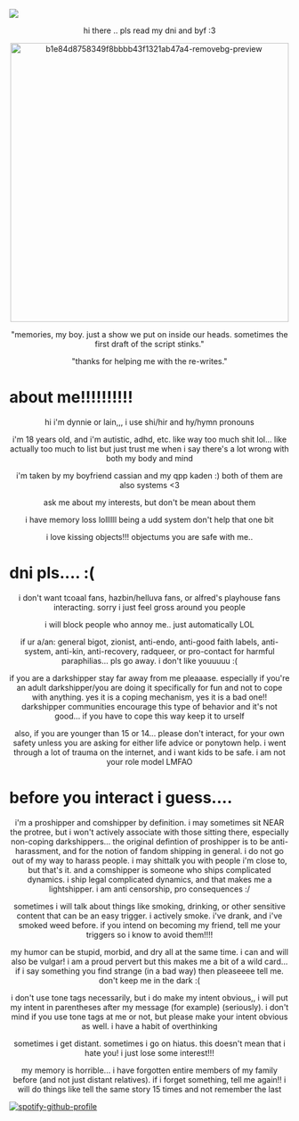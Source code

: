   ![](https://komarev.com/ghpvc/?username=sanctifiedcybersex&abbreviated=true)


<p align="center">
 hi there .. pls read my dni and byf :3 
</p>




<p align="center">
 <img width="500" height="500" alt="b1e84d8758349f8bbbb43f1321ab47a4-removebg-preview" src="https://github.com/user-attachments/assets/22d4842e-9ac9-4ff3-a8e5-98a9f24c37bf" />
</p>

<p align="center">
 "memories,  my boy. just a show we put on inside our heads. sometimes the first draft of the script stinks."
</p>

<p align="center">
 "thanks for helping me with the re-writes."
</p>


# about me!!!!!!!!!!

<p align="center">
 hi i'm dynnie or lain,,, i use shi/hir and hy/hymn pronouns
 </p>

<p align="center">
i'm 18 years old, and i'm autistic, adhd, etc. like way too much shit lol... like actually too much to list but just trust me when i say there's a lot wrong with both my body and mind
</p>

<p align="center">
i'm taken by my boyfriend cassian and my qpp kaden :) both of them are also systems <3
</p>

<p align="center">
ask me about my interests, but don't be mean about them
</p>

<p align="center">
i have memory loss lollllll being a udd system don't help that one bit
</p>

<p align="center">
i love kissing objects!!! objectums you are safe with me..
</p>

# dni pls.... :(

<p align="center">
i don't want tcoaal fans, hazbin/helluva fans, or alfred's playhouse fans interacting. sorry i just feel gross around you people
</p>

<p align="center">
i will block people who annoy me.. just automatically LOL
</p>

<p align="center">
if ur a/an: general bigot, zionist, anti-endo, anti-good faith labels, anti-system, anti-kin, anti-recovery, radqueer, or pro-contact for harmful paraphilias... pls go away. i don't like youuuuu :(
</p>

<p align="center">
if you are a darkshipper stay far away from me pleaaase. especially if you're an adult darkshipper/you are doing it specifically for fun and not to cope with anything. yes it is a coping mechanism, yes it is a bad one!! darkshipper communities encourage this type of behavior and it's not good... if you have to cope this way keep it to urself
</p>

<p align="center">
also, if you are younger than 15 or 14... please don't interact, for your own safety unless you are asking for either life advice or ponytown help. i went through a lot of trauma on the internet, and i want kids to be safe. i am not your role model LMFAO
</p>

# before you interact i guess....

<p align="center">
i'm a proshipper and comshipper by definition. i may sometimes sit NEAR the protree, but i won't actively associate with those sitting there, especially non-coping darkshippers... the original defintion of proshipper is to be anti-harassment, and for the notion of fandom shipping in general. i do not go out of my way to harass people. i may shittalk you with people i'm close to, but that's it. and a comshipper is someone who ships complicated dynamics. i ship legal complicated dynamics, and that makes me a lightshipper. i am anti censorship, pro consequences :/
</p>

<p align="center">
sometimes i will talk about things like smoking, drinking, or other sensitive content that can be an easy trigger. i actively smoke. i've drank, and i've smoked weed before. if you intend on becoming my friend, tell me your triggers so i know to avoid them!!!!
</p>

<p align="center">
my humor can be stupid, morbid, and dry all at the same time. i can and will also be vulgar! i am a proud pervert but this makes me a bit of a wild card... if i say something you find strange (in a bad way) then pleaseeee tell me. don't keep me in the dark :(
</p>

<p align="center">
i don't use tone tags necessarily, but i do make my intent obvious,, i will put my intent in parentheses after my message (for example) (seriously). i don't mind if you use tone tags at me or not, but please make your intent obvious as well. i have a habit of overthinking
</p>

<p align="center">
sometimes i get distant. sometimes i go on hiatus. this doesn't mean that i hate you! i just lose some interest!!!
</p>

<p align="center">
my memory is horrible... i have forgotten entire members of my family before (and not just distant relatives). if i forget something, tell me again!! i will do things like tell the same story 15 times and not remember the last
</p>


 [![spotify-github-profile](https://spotify-github-profile.kittinanx.com/api/view?uid=4fp0asyhbo9h5rumcdu5tintk&cover_image=true&theme=default&show_offline=false&background_color=2c2c35&interchange=true&bar_color=dda1b3&bar_color_cover=false)](https://spotify-github-profile.kittinanx.com/api/view?uid=4fp0asyhbo9h5rumcdu5tintk&redirect=true)
